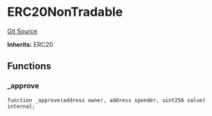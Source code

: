 # ERC20NonTradable
[Git Source](https://github.com/TOKnetwork/contracts/blob/155f729fd8db0676297384375468d4d45b8aa44e/contracts/common/tokens/ERC20NonTradable.sol)

**Inherits:**
ERC20


## Functions
### _approve


```solidity
function _approve(address owner, address spender, uint256 value) internal;
```

